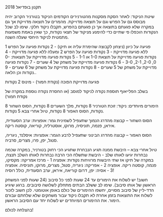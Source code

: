 תקנון בופדיאל 2018


שיטת הניקוד:
לאחר הסקת מסקנות מהטורנירים הקודמים הניקוד בטורניר הקרוב יהיה מבוסס גם על הפרש וגם על תוצאה מדוייקת.
מהמרים על תוצאה מדוייקת אך גם במקרה שלא פגעתם בתוצאה אך כן פגעתם בהפרש, תקבלו ניקוד חלקי.
שימו לב שכל הנקודות הוכפלו פי שתיים כדי להימנע מניקוד של חצאי נקודות, כך שאין באמת משמעות מתמטית לניקוד היחסי שעלה השנה.
   
פגיעה על כיוון (ניצחון לקבוצה שהימרת עליה או תיקו) - 2 נקודות
פגיעה על הפרש 1 ללא פגיעה מדוייקת - 3 נקודות
פגיעה על הפרש 2 ומעלה ללא פגיעה מדוייקת - 4 נקודות
פגיעה מדוייקת על תוצאת 1-0 או 1-1 - 5 נקודות
פגיעה מדוייקת על תוצאות: 0-0, 2-0, 2-1, 3-0 - 6 נקודות
פגיעה מדוייקת על משחק של 4 שערים - 7 נקודות
פגיעה מדוייקת על משחק של 5 שערים - 8 נקודות
פגיעה מדוייקת על משחק של 6 שערים - 9 נקודות
וכן הלאה..

פגיעה מדוייקת הפוכה (נקודת חמור) - מינוס 2 נקודות

בשלב הפלייאוף תוספת נקודה לניקוד למוסב (או החסרת נקודה נוספת במקרה של נקודת חמור)

הימורים מיוחדים:
ניקוד: זוכת הטורניר 8 נקודות, מלך השערים 8 נקודות, הסוס השחור 8 נקודות, הסוס האפור 8 נקודות, טיול אחרי צבא 5 נקודות.

הסוס השחור – קבוצה מהדרג הנמוך שתעפיל לשמינית גמר:
אופציות: ערב הסעודית, איראן, פנמה, תוניסיה, מרוקו, אוסטרליה, קוריאה, קוסטה ריקה.

הסוס האפור – קבוצה מהדרג הבינוני שתעפיל לרבע הגמר:
אופציות: איסלנד, ניגריה, סנגל, יפן, פרו, מצרים, סרביה.

טיול אחרי צבא – היבשת ממנה תגיע הנבחרת שתגיע הכי רחוק בטורניר, במקרה שכמה נבחרות יגיעו לאותו שלב - היבשת שתשלח הכי הרבה נבחרות לאותו השלב תנצח, במקרה של תיקו אז שתי היבשות מרוויחות נקודות:
אופציה 1 - מרכז אמריקה: מקסיקו, פנמה, קוסטה ריקה.
אופציה 2 - אפריקה: ניגריה, סנגל, מצרים, מרוקו, תוניסיה.
אופציה 3 - אסיה: יפן, דרום קוריאה, איראן, ערב הסעודית, כולל רוסיה!

חשוב!
יש לשלוח את הימורים עד 24 שעות לפני כל סיבוב (24 שעות לפני המשחק הראשון של אותו סיבוב). שימו לב ששלב הבתים מתחלק לשלושה סיבובים.
ברגע שיגיע הדד-ליין של סיבוב מסויים, יחשפו ההימורים של כולם באופן אוטומטי. לכן חשוב לזכור לשלוח את התוצאות בזמן אחרת לא תקבלו ניקוד עבור משחקים שלא שלחתם עבורם הימור.
את ההימורים המיוחדים יש לשלוח יחד עם הסיבוב הראשון.

בהצלחה לכולם!